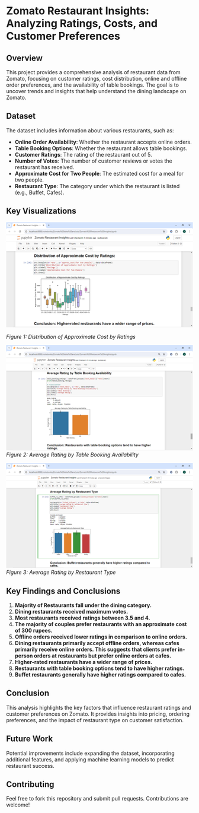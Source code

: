 # Zomato Restaurant Insights: Analyzing Ratings, Costs, and Customer Preferences

## Overview
This project provides a comprehensive analysis of restaurant data from Zomato, focusing on customer ratings, cost distribution, online and offline order preferences, and the availability of table bookings. The goal is to uncover trends and insights that help understand the dining landscape on Zomato.

## Dataset
The dataset includes information about various restaurants, such as:
- **Online Order Availability**: Whether the restaurant accepts online orders.
- **Table Booking Options**: Whether the restaurant allows table bookings.
- **Customer Ratings**: The rating of the restaurant out of 5.
- **Number of Votes**: The number of customer reviews or votes the restaurant has received.
- **Approximate Cost for Two People**: The estimated cost for a meal for two people.
- **Restaurant Type**: The category under which the restaurant is listed (e.g., Buffet, Cafes).

## Key Visualizations


![Distribution of Approximate Cost by Ratings](images/cost_vs_ratings.png)

*Figure 1: Distribution of Approximate Cost by Ratings*

![Average Rating by Table Booking Availability](images/ratings_by_table_booking.png)
*Figure 2: Average Rating by Table Booking Availability*

![Average Rating by Restaurant Type](images/ratings_by_type.png)
*Figure 3: Average Rating by Restaurant Type*

## Key Findings and Conclusions
1. **Majority of Restaurants fall under the dining category.**
2. **Dining restaurants received maximum votes.**
3. **Most restaurants received ratings between 3.5 and 4.**
4. **The majority of couples prefer restaurants with an approximate cost of 300 rupees.**
5. **Offline orders received lower ratings in comparison to online orders.**
6. **Dining restaurants primarily accept offline orders, whereas cafes primarily receive online orders. This suggests that clients prefer in-person orders at restaurants but prefer online orders at cafes.**
7. **Higher-rated restaurants have a wider range of prices.**
8. **Restaurants with table booking options tend to have higher ratings.**
9. **Buffet restaurants generally have higher ratings compared to cafes.**

## Conclusion
This analysis highlights the key factors that influence restaurant ratings and customer preferences on Zomato. It provides insights into pricing, ordering preferences, and the impact of restaurant type on customer satisfaction.

## Future Work
Potential improvements include expanding the dataset, incorporating additional features, and applying machine learning models to predict restaurant success.

## Contributing
Feel free to fork this repository and submit pull requests. Contributions are welcome!
